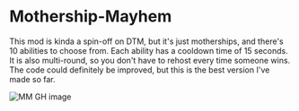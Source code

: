 # Mothership-Mayhem
This mod is kinda a spin-off on DTM, but it's just motherships, and there's 10 abilities to choose from. Each ability has a cooldown time of 15 seconds.
It is also multi-round, so you don't have to rehost every time someone wins. 
The code could definitely be improved, but this is the best version I've made so far. 




![MM GH image](https://github.com/seaweed32/Starblast-Mods/assets/132213277/4bf25df4-ab06-4996-8a42-bfafc0cf809d)






